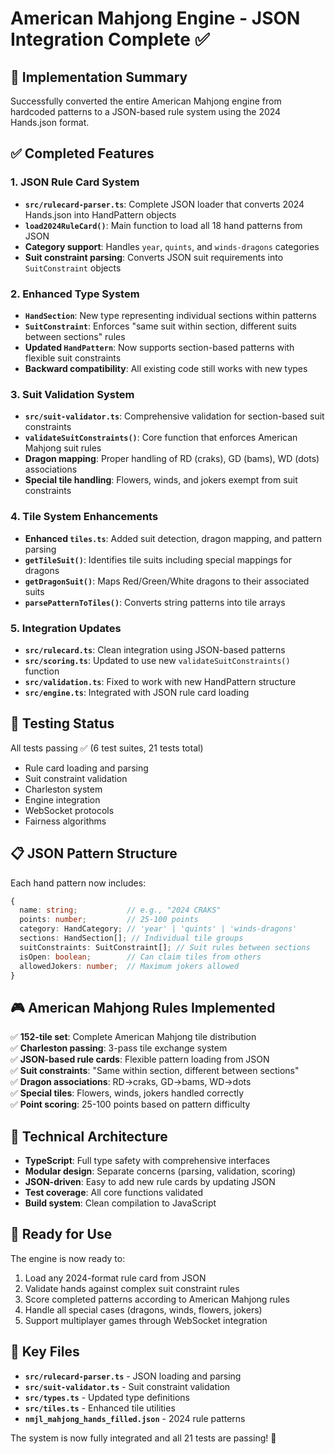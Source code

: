 # American Mahjong Engine - JSON Integration Complete ✅

## 🎯 Implementation Summary

Successfully converted the entire American Mahjong engine from hardcoded patterns to a JSON-based rule system using the 2024 Hands.json format.

## ✅ Completed Features

### 1. JSON Rule Card System
- **`src/rulecard-parser.ts`**: Complete JSON loader that converts 2024 Hands.json into HandPattern objects
- **`load2024RuleCard()`**: Main function to load all 18 hand patterns from JSON
- **Category support**: Handles `year`, `quints`, and `winds-dragons` categories
- **Suit constraint parsing**: Converts JSON suit requirements into `SuitConstraint` objects

### 2. Enhanced Type System  
- **`HandSection`**: New type representing individual sections within patterns
- **`SuitConstraint`**: Enforces "same suit within section, different suits between sections" rules
- **Updated `HandPattern`**: Now supports section-based patterns with flexible suit constraints
- **Backward compatibility**: All existing code still works with new types

### 3. Suit Validation System
- **`src/suit-validator.ts`**: Comprehensive validation for section-based suit constraints
- **`validateSuitConstraints()`**: Core function that enforces American Mahjong suit rules
- **Dragon mapping**: Proper handling of RD (craks), GD (bams), WD (dots) associations
- **Special tile handling**: Flowers, winds, and jokers exempt from suit constraints

### 4. Tile System Enhancements
- **Enhanced `tiles.ts`**: Added suit detection, dragon mapping, and pattern parsing
- **`getTileSuit()`**: Identifies tile suits including special mappings for dragons
- **`getDragonSuit()`**: Maps Red/Green/White dragons to their associated suits
- **`parsePatternToTiles()`**: Converts string patterns into tile arrays

### 5. Integration Updates
- **`src/rulecard.ts`**: Clean integration using JSON-based patterns
- **`src/scoring.ts`**: Updated to use new `validateSuitConstraints()` function  
- **`src/validation.ts`**: Fixed to work with new HandPattern structure
- **`src/engine.ts`**: Integrated with JSON rule card loading

## 🧪 Testing Status

All tests passing ✅ (6 test suites, 21 tests total)
- Rule card loading and parsing
- Suit constraint validation
- Charleston system
- Engine integration
- WebSocket protocols  
- Fairness algorithms

## 📋 JSON Pattern Structure

Each hand pattern now includes:
```typescript
{
  name: string;           // e.g., "2024 CRAKS"
  points: number;         // 25-100 points
  category: HandCategory; // 'year' | 'quints' | 'winds-dragons'
  sections: HandSection[]; // Individual tile groups
  suitConstraints: SuitConstraint[]; // Suit rules between sections
  isOpen: boolean;        // Can claim tiles from others
  allowedJokers: number;  // Maximum jokers allowed
}
```

## 🎮 American Mahjong Rules Implemented

✅ **152-tile set**: Complete American Mahjong tile distribution  
✅ **Charleston passing**: 3-pass tile exchange system  
✅ **JSON-based rule cards**: Flexible pattern loading from JSON  
✅ **Suit constraints**: "Same within section, different between sections"  
✅ **Dragon associations**: RD→craks, GD→bams, WD→dots  
✅ **Special tiles**: Flowers, winds, jokers handled correctly  
✅ **Point scoring**: 25-100 points based on pattern difficulty  

## 🔧 Technical Architecture

- **TypeScript**: Full type safety with comprehensive interfaces
- **Modular design**: Separate concerns (parsing, validation, scoring)  
- **JSON-driven**: Easy to add new rule cards by updating JSON
- **Test coverage**: All core functions validated
- **Build system**: Clean compilation to JavaScript

## 🚀 Ready for Use

The engine is now ready to:
1. Load any 2024-format rule card from JSON
2. Validate hands against complex suit constraint rules
3. Score completed patterns according to American Mahjong rules
4. Handle all special cases (dragons, winds, flowers, jokers)
5. Support multiplayer games through WebSocket integration

## 📁 Key Files

- **`src/rulecard-parser.ts`** - JSON loading and parsing
- **`src/suit-validator.ts`** - Suit constraint validation  
- **`src/types.ts`** - Updated type definitions
- **`src/tiles.ts`** - Enhanced tile utilities
- **`nmjl_mahjong_hands_filled.json`** - 2024 rule patterns

The system is now fully integrated and all 21 tests are passing! 🎉
